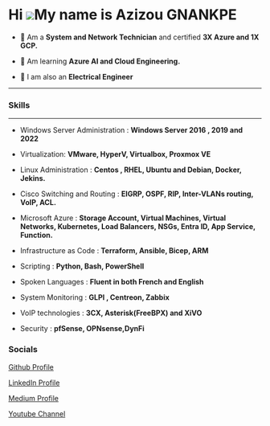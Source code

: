 Hi ![](https://user-images.githubusercontent.com/18350557/176309783-0785949b-9127-417c-8b55-ab5a4333674e.gif)My name is Azizou GNANKPE
======================================================================================================================================



*  🧠 Am a **System and Network Technician** and certified **3X Azure and 1X GCP.**
  
*  🧠 Am learning **Azure AI and Cloud Engineering.**
  
* 🧠 I am also an **Electrical Engineer**
 -------------------------
  ### Skills
  -------------------------
  - Windows Server Administration : **Windows Server 2016 , 2019 and 2022**
    
  - Virtualization: **VMware, HyperV, Virtualbox, Proxmox VE**
    
  - Linux Administration : **Centos , RHEL, Ubuntu and Debian, Docker, Jekins.**
    
  - Cisco Switching and Routing : **EIGRP, OSPF, RIP, Inter-VLANs routing, VoIP, ACL.**
    
  - Microsoft Azure : **Storage Account, Virtual Machines, Virtual Networks, Kubernetes, Load Balancers, NSGs, Entra ID, App Service, Function.**
    
  - Infrastructure as Code : **Terraform, Ansible, Bicep, ARM**

  -  Scripting : **Python, Bash, PowerShell**
    
  -  Spoken Languages : **Fluent in both French and English**

  - System Monitoring : **GLPI , Centreon, Zabbix**
    
  - VoIP technologies : **3CX, Asterisk(FreeBPX) and XiVO**

  - Security : **pfSense, OPNsense,DynFi**

  ### Socials
                  
                  
[Github Profile](https://www.github.com/Curious4Tech)
                  
[LinkedIn Profile](https://www.linkedin.com/in/azizou-gnankpe/)
                    
[Medium Profile](http://www.medium.com/Curious4Tech)
                    
[Youtube Channel](https://www.youtube.com/@NexTechIQ)
                  
